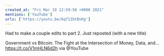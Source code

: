 ```yaml
---
created_at: "Fri Mar 19 12:59:58 +0000 2021"
mentions: ['YouTube']
urls: ['https://youtu.be/6q71IbtBvKg']
---
```


Had to make a couple edits to part 2. Just reposted (with a new title)

Government vs Bitcoin: The Fight at the Intersection of Money, Data, and... https://t.co/V1mHLN6d2h via @YouTube